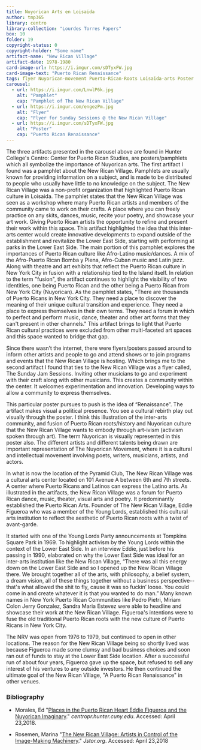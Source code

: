 ```yaml
---
title: Nuyorican Arts en Loisaida
author: tmp365
library: centro
library-collection: "Lourdes Torres Papers"
box: 10
folder: 19
copyright-status: 0
copyright-holder: "Some name"
artifact-name: "New Rican Village"
artifact-date: 1978-1980
card-image-url: https://i.imgur.com/sDTyxFW.jpg
card-image-text: "Puerto Rican Renaissance"
tags: flyer Nuyorican-movement Puerto-Rican-Roots Loisaida-arts Poster Music Dance Theatre
carousel:
  - url: https://i.imgur.com/LnwlP6k.jpg
    alt: "Pamphlet"
    cap: "Pamphlet of The New Rican Village"
  - url: https://i.imgur.com/engezPm.jpg
    alt: "Flyer"
    cap: "Flyer for Sunday Sessions @ the New Rican Village"
  - url: https://i.imgur.com/sDTyxFW.jpg
    alt: "Poster"
    cap: "Puerto Rican Renaissance"
---
```


The three artifacts presented in the carousel above are found in Hunter
College's Centro: Center for Puerto Rican Studies, are posters/pamphlets
which all symbolize the importance of Nuyorican arts. The
first artifact I found was a pamphlet about the New
Rican Village. Pamphlets are usually known for providing information on a
subject, and is made to be distributed to people who usually have little to
no knowledge on the subject. The New Rican Village was a non-profit
organization that highlighted Puerto Rican culture in Loisaida. The pamphlet
states that the New Rican Village was seen as a workshop where many
Puerto Rican artists and members of the community came to
work on their crafts. A place where you can freely practice
on any skits, dances, music, recite your poetry, and showcase your
art work. Giving Puerto Rican artists the opportunity to refine and
present their work within this space. This artifact highlighted the idea that
this inter-arts center would create innovative developments to expand outside
of the establishment and revitalize the Lower East Side, starting with
performing at parks in the Lower East Side. The main portion of
this pamphlet explores the importances of Puerto Rican culture
like Afro-Latino music/dances. A mix of the Afro-Puerto Rican
Bomba y Plena, Afro-Cuban music and Latin jazz. Along with theatre and art
exhibits that reflect the Puerto Rican culture in New York City in fusion
with a relationship tied to the Island itself. In relation to the term
"fusion", the artifact continues to highlight the visibility of two
identities, one being Puerto Rican and the other being a Puerto Rican from
New York City (Nuyorican). As the pamphlet states, "There are thousands of Puerto Ricans in New York City. They need a place to discover the meaning of their unique cultural transition and experience. They need a place to express themselves in their own terms. They need a forum in which to perfect and perform music, dance, theater and other art forms that they can't present in other channels."
This artifact brings to light that Puerto Rican cultural practices were
excluded from other multi-faceted art spaces and this space wanted to bridge
that gap.

Since there wasn’t the internet, there were flyers/posters
passed around to inform other artists and people to go and attend shows or
to join programs and events that the New Rican Village is hosting. Which
brings me to the second artifact I found that ties to the New Rican Village
was a flyer called, The Sunday Jam Sessions. Inviting other musicians to go
and experiment with their craft along with other musicians. This creates a
community within the center. It welcomes experimentation and innovation.
Developing ways to allow a community to express themselves.

This particular poster pursues to push is the idea of
“Renaissance”. The artifact makes visual a political presence. You see a
cultural rebirth play out visually through the poster. I think
this illustration of the inter-arts community, and fusion of Puerto Rican
roots/history and Nuyorican culture that the New Rican Village wants to
embody through art-ivism (activism spoken through art). The term Nuyorican is
visually represented in this poster also. The different artists and different
talents being drawn are important representation of The Nuyorican Movement,
where it is a cultural and intellectual movement involving poets, writers,
musicians, artists, and actors.

In what is now the location of the Pyramid Club, The New
Rican Village was a cultural arts center located on 101
Avenue A between 6th and 7th streets. A center where Puerto
Ricans and Latinos can express the Latino arts. As illustrated in the
artifacts, the New Rican Village was a forum for Puerto Rican
dance, music, theater, visual arts and poetry. It predominantly established
the Puerto Rican Arts. Founder of The New Rican Village, Eddie Figueroa
who was a member of the Young Lords, established this
cultural arts institution to reflect the aesthetic of Puerto
Rican roots with a twist of avant-garde.

It started with one of the Young Lords Party announcements at
Tompkins Square Park in 1969. To highlight activism by the
Young Lords within the context of the Lower East Side. In an
interview Eddie, just before his passing in 1990, elaborated on why the
Lower East Side was ideal for an inter-arts institution like the New Rican
Village, “There was all this energy down on the Lower East Side and so I
opened up the New Rican Village there. We brought together all of the arts,
with philosophy, a belief system, a dream vision, all of these things
together without a business perspective--that's what allowed the shit to fly,
cause it was so fuckin’ loose. You could come in and create whatever it is
that you wanted to do man.” Many known names in New York Puerto Rican
Communities like Pedro Pietri, Miriam Colon Jerry Gonzalez,
Sandra Maria Estevez  were able to headline and showcase
their work at the New Rican Village. Figueroa's intentions
were to fuse the old traditional Puerto Rican roots with the
new culture of Puerto Ricans in New York City.

The NRV was open from 1976 to 1979, but continued to open in
other locations. The reason for the New Rican Village being so shortly lived
was because Figueroa made some clumsy and bad business choices and soon ran
out of funds to stay at the Lower East Side location. After a successful run
of about four years, Figueroa gave up the space, but refused to sell any
interest of his ventures to any outside investors. He then continued the
ultimate goal of the New Rican Village, "A Puerto Rican Renaissance" in other
venues.



### Bibliography
* Morales, Ed "[Places in the Puerto Rican Heart Eddie
Figueroa and the Nuyorican Imaginary](https://centropr.hunter.cuny.edu/centrovoices/letras/places-puerto-rican-heart-eddie-figueroa-and-nuyorican-imaginary)."
_centropr.hunter.cuny.edu_. Accessed: April 23,2018.

* Rosemen, Marina "[The New Rican Village: Artists in Control
of the Image-Making Machinery](https://www.jstor.org/stable/pdf/780283.pdf?refreqid=excelsior:f2dbad7ef60cb66fa49fe7885f05e1f0)." _Jstor.org_. Accessed: April
23,2018
